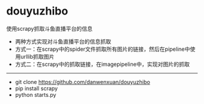 # douyuzhibo
使用scrapy抓取斗鱼直播平台的信息
* 两种方式实现对斗鱼直播平台的信息抓取
* 方式一：在scrapy中的spider文件抓取所有图片的链接，然后在pipeline中使用urllib抓取图片
* 方式二：在scrapy中的抓取链接，在imagepipeline中，实现对图片的抓取
-----------------------------------------------------------------------
* git clone https://github.com/danwenxuan/douyuzhibo
* pip install scrapy
* python starts.py
